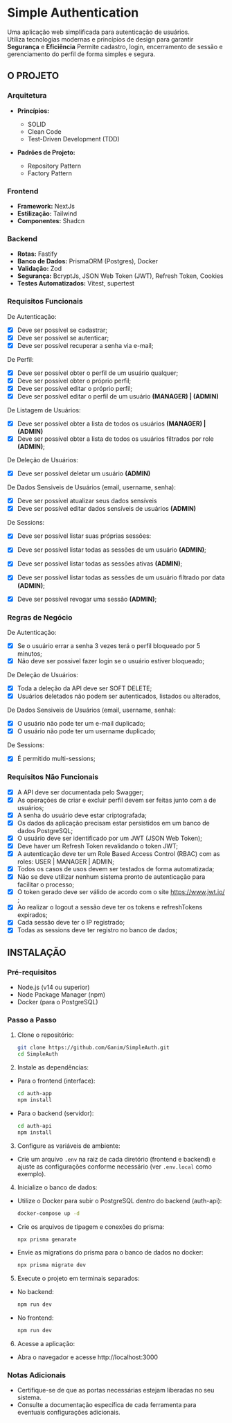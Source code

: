 # Simple Authentication

Uma aplicação web simplificada para autenticação de usuários.  
Utiliza tecnologias modernas e princípios de design para garantir **Segurança** e **Eficiência**
Permite cadastro, login, encerramento de sessão e gerenciamento do perfil de forma simples e segura.

## O PROJETO

### Arquitetura
- **Princípios:**  
  - SOLID  
  - Clean Code
  - Test-Driven Development (TDD)

- **Padrões de Projeto:**  
  - Repository Pattern  
  - Factory Pattern

### Frontend
- **Framework:** NextJs  
- **Estilização:** Tailwind  
- **Componentes:** Shadcn

### Backend
- **Rotas:** Fastify  
- **Banco de Dados:** PrismaORM (Postgres), Docker  
- **Validação:** Zod  
- **Segurança:** BcryptJs, JSON Web Token (JWT), Refresh Token, Cookies
- **Testes Automatizados:** Vitest, supertest

### Requisitos Funcionais

De Autenticação:
- [x] Deve ser possível se cadastrar;
- [x] Deve ser possível se autenticar;
- [x] Deve ser possível recuperar a senha via e-mail;

De Perfil:
- [x] Deve ser possível obter o perfil de um usuário qualquer;
- [x] Deve ser possível obter o próprio perfil;
- [x] Deve ser possível editar o próprio perfil;
- [x] Deve ser possível editar o perfil de um usuário **(MANAGER) | (ADMIN)**

De Listagem de Usuários:
- [x] Deve ser possível obter a lista de todos os usuários **(MANAGER) | (ADMIN)**
- [x] Deve ser possível obter a lista de todos os usuários filtrados por role **(ADMIN)**;

De Deleção de Usuários:
- [x] Deve ser possível deletar um usuário **(ADMIN)**

De Dados Sensiveis de Usuários (email, username, senha):
- [x] Deve ser possível atualizar seus dados sensíveis
- [x] Deve ser possível editar dados sensíveis de usuários **(ADMIN)**

De Sessions:
- [x] Deve ser possível listar suas próprias sessões:
- [x] Deve ser possível listar todas as sessões de um usuário **(ADMIN)**;
- [x] Deve ser possivel listar todas as sessões ativas **(ADMIN)**;
- [x] Deve ser possível listar todas as sessões de um usuário filtrado por data **(ADMIN)**;
- [x] Deve ser possível revogar uma sessão **(ADMIN)**;


### Regras de Negócio
De Autenticação:
- [x] Se o usuário errar a senha 3 vezes terá o perfil bloqueado por 5 minutos;
- [x] Não deve ser possivel fazer login se o usuário estiver bloqueado;

De Deleção de Usuários:
- [x] Toda a deleção da API deve ser SOFT DELETE;
- [x] Usuários deletados não podem ser autenticados, listados ou alterados,

De Dados Sensiveis de Usuários (email, username, senha):
- [x] O usuário não pode ter um e-mail duplicado;
- [x] O usuário não pode ter um username duplicado;

De Sessions:
- [x] É permitido multi-sessions;


### Requisitos Não Funcionais
- [x] A API deve ser documentada pelo Swagger;
- [x] As operações de criar e excluir perfil devem ser feitas junto com a de usuários;
- [x] A senha do usuário deve estar criptografada;
- [x] Os dados da aplicação precisam estar persistidos em um banco de dados PostgreSQL;
- [x] O usuário deve ser identificado por um JWT (JSON Web Token);
- [x] Deve haver um Refresh Token revalidando o token JWT;
- [x] A autenticação deve ter um Role Based Access Control (RBAC) com as roles: USER | MANAGER | ADMIN;
- [x] Todos os casos de usos devem ser testados de forma automatizada;
- [x] Não se deve utilizar nenhum sistema pronto de autenticação para facilitar o processo;
- [x] O token gerado deve ser válido de acordo com o site https://www.jwt.io/ ;
- [x] Ao realizar o logout a sessão deve ter os tokens e refreshTokens expirados;
- [x] Cada sessão deve ter o IP registrado;
- [x] Todas as sessions deve ter registro no banco de dados;

## INSTALAÇÃO

### Pré-requisitos
- Node.js (v14 ou superior)
- Node Package Manager (npm)
- Docker (para o PostgreSQL)

### Passo a Passo

1. Clone o repositório:
    ```sh
    git clone https://github.com/Ganim/SimpleAuth.git
    cd SimpleAuth
    ```

2. Instale as dependências:
  - Para o frontend (interface):
    ```sh
    cd auth-app
    npm install
    ```
  - Para o backend (servidor):
    ```sh
    cd auth-api
    npm install
    ```

3. Configure as variáveis de ambiente:
  - Crie um arquivo `.env` na raiz de cada diretório (frontend e backend) e ajuste as configurações conforme necessário (ver `.env.local` como exemplo).

4. Inicialize o banco de dados:
  - Utilize o Docker para subir o PostgreSQL dentro do backend (auth-api):
    ```sh
    docker-compose up -d
    ```

  - Crie os arquivos de tipagem e conexões do prisma:
    ```sh
    npx prisma genarate
    ```
    
  - Envie as migrations do prisma para o banco de dados no docker:
    ```sh
    npx prisma migrate dev
    ```

5. Execute o projeto em terminais separados:
  - No backend:
    ```sh
    npm run dev
    ```
  - No frontend:
    ```sh
    npm run dev
    ```

6. Acesse a aplicação:
  - Abra o navegador e acesse http://localhost:3000

### Notas Adicionais
- Certifique-se de que as portas necessárias estejam liberadas no seu sistema.
- Consulte a documentação específica de cada ferramenta para eventuais configurações adicionais.
